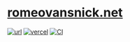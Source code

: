 # [romeovansnick.net][url]

[![url](https://img.shields.io/badge/romeovansnick.be-black)][url]
[![vercel](https://img.shields.io/badge/vercel-black)][vercel]
[![CI](https://github.com/romeovs/romeovansnick.net/actions/workflows/cicd.yml/badge.svg)](https://github.com/romeovs/romeovansnick.net/actions/workflows/cicd.yml)

[url]: https://www.romeovansnick.net
[vercel]: https://vercel.com/romeovs/romeovansnick
